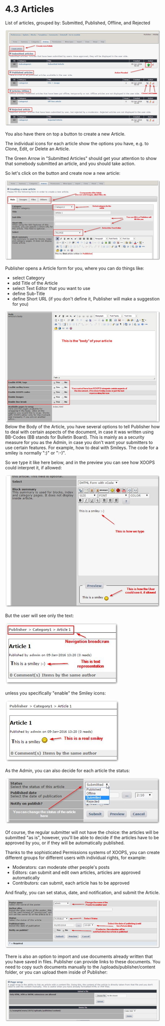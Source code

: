 # 4.3 Articles

List of articles, grouped by: Submitted, Published, Offline, and Rejected

![](../assets/article0.jpg)

You also have there on top a button to create a new Article.

The individual icons for each article show the options you have, e.g. to Clone, Edit, or Delete an Article.

The Green Arrow in "Submitted Articles" should get your attention to show that somebody submitted an article, and you should take action.

So let's click on the button and create now a new article: 

![](../assets/article2.jpg)

Publisher opens a Article form for you, where you can do things like:

- select Category
- add Title of the Article
- select Text Editor that you want to use
- define Sub-Title 
- define Short URL (if you don't define it, Publisher will make a suggestion for you)

![](../assets/article3.jpg)
Below the Body of the Article, you have several options to tell Publisher how to deal with certain aspects of the document, in case it was written using BB-Codes (BB stands for Bulletin Board). This is mainly as a security measure for you as the Admin, in case you don't want your submitters to use certain features. For example, how to deal with Smileys. The code for a smiley is normally ":)" or ":-)". 

So we type it like here below, and in the preview you can see how XOOPS could interpret it, if allowed:

![](../assets/article5.jpg)

But the user will see only the text:

![](../assets/article4.jpg)

unless you specifically "enable" the Smiley icons:

![](../assets/article4b.jpg)

As the Admin, you can also decide for each article the status:

![](../assets/article1.jpg)

Of course, the regular submitter will not have the choice: the articles will be submitted "as is", however, you'll be able to decide if the articles have to be approved by you, or if they will be automatically published. 

Thanks to the sophisticated Permissions systems of XOOPS, you can create different groups for different users with individual rights, for example:

- Moderators: can moderate other people's posts
- Editors: can submit and edit own articles, articles are approved automatically
- Contributors: can submit, each article has to be approved
 
And finally, you can set status, date, and notification, and submit the Article.

![](../assets/article6.jpg)

There is also an option to import and use documents already written that you have saved in files. Publisher can provide links to these documents. 
You need to copy such documents manually to the /uploads/publisher/content folder, or you can upload them inside of Publisher:

![](../assets/article7.jpg)